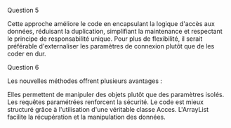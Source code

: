 Question 5

Cette approche améliore le code en encapsulant la logique d'accès aux données, réduisant la duplication, simplifiant la maintenance et respectant le principe de responsabilité unique. Pour plus de flexibilité, il serait préférable d'externaliser les paramètres de connexion plutôt que de les coder en dur.

Question 6 

Les nouvelles méthodes offrent plusieurs avantages :

Elles permettent de manipuler des objets plutôt que des paramètres isolés.
Les requêtes paramétrées renforcent la sécurité.
Le code est mieux structuré grâce à l'utilisation d'une véritable classe Acces.
L'ArrayList facilite la récupération et la manipulation des données.
